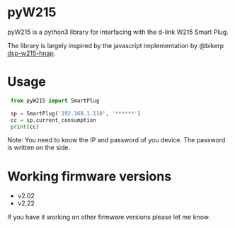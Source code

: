 # pyW215

pyW215 is a python3 library for interfacing with the d-link W215 Smart Plug.

The library is largely inspired by the javascript implementation by @bikerp [dsp-w215-hnap](https://github.com/bikerp/dsp-w215-hnap).

# Usage
```python
 from pyW215 import SmartPlug

 sp = SmartPlug('192.168.1.110', '******')
 cc = sp.current_consumption
 print(cc)
```

Note: You need to know the IP and password of you device. The password is written on the side.

# Working firmware versions
* v2.02
* v2.22
 
If you have it working on other firmware versions please let me know.

